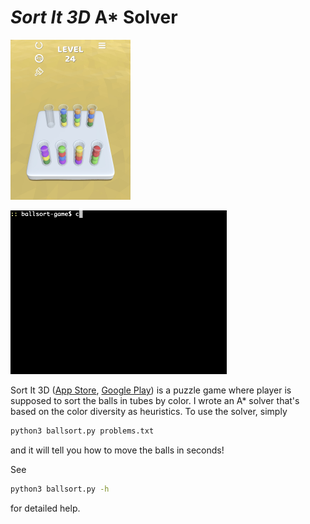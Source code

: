 # *Sort It 3D* A\* Solver

<img src="./scr.jpeg" alt="screenshot" style="zoom:25%;" />

![demo](./demo.gif)

Sort It 3D ([App Store](https://apps.apple.com/us/app/sort-it-3d/id1493125671), [Google Play](https://play.google.com/store/apps/details?id=com.game.sortit3d&hl=en)) is a puzzle game where player is supposed to sort the balls in tubes by color. I wrote an A\* solver that's based on the color diversity as heuristics. To use the solver, simply

```bash
python3 ballsort.py problems.txt
```

and it will tell you how to move the balls in seconds!

See

```bash
python3 ballsort.py -h
```

for detailed help.

